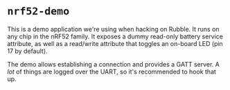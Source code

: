# `nrf52-demo`

This is a demo application we're using when hacking on Rubble. It runs on any
chip in the nRF52 family.
It exposes a dummy read-only battery service attribute, as well as a read/write attribute that
toggles an on-board LED (pin 17 by default).

The demo allows establishing a connection and provides a GATT server. A *lot*
of things are logged over the UART, so it's recommended to hook that up.
